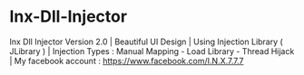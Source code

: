 # Inx-Dll-Injector
Inx Dll Injector Version 2.0 | Beautiful UI Design | Using Injection Library ( JLibrary ) | Injection Types : Manual Mapping - Load Library - Thread Hijack | My facebook account : https://www.facebook.com/I.N.X.7.7.7
